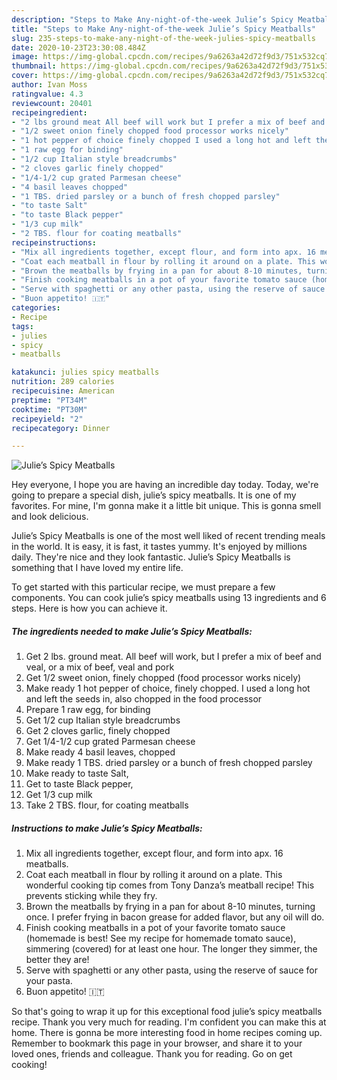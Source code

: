 ```yaml
---
description: "Steps to Make Any-night-of-the-week Julie’s Spicy Meatballs"
title: "Steps to Make Any-night-of-the-week Julie’s Spicy Meatballs"
slug: 235-steps-to-make-any-night-of-the-week-julies-spicy-meatballs
date: 2020-10-23T23:30:08.484Z
image: https://img-global.cpcdn.com/recipes/9a6263a42d72f9d3/751x532cq70/julies-spicy-meatballs-recipe-main-photo.jpg
thumbnail: https://img-global.cpcdn.com/recipes/9a6263a42d72f9d3/751x532cq70/julies-spicy-meatballs-recipe-main-photo.jpg
cover: https://img-global.cpcdn.com/recipes/9a6263a42d72f9d3/751x532cq70/julies-spicy-meatballs-recipe-main-photo.jpg
author: Ivan Moss
ratingvalue: 4.3
reviewcount: 20401
recipeingredient:
- "2 lbs ground meat All beef will work but I prefer a mix of beef and veal or a mix of beef veal and pork"
- "1/2 sweet onion finely chopped food processor works nicely"
- "1 hot pepper of choice finely chopped I used a long hot and left the seeds in also chopped in the food processor"
- "1 raw egg for binding"
- "1/2 cup Italian style breadcrumbs"
- "2 cloves garlic finely chopped"
- "1/4-1/2 cup grated Parmesan cheese"
- "4 basil leaves chopped"
- "1 TBS. dried parsley or a bunch of fresh chopped parsley"
- "to taste Salt"
- "to taste Black pepper"
- "1/3 cup milk"
- "2 TBS. flour for coating meatballs"
recipeinstructions:
- "Mix all ingredients together, except flour, and form into apx. 16 meatballs."
- "Coat each meatball in flour by rolling it around on a plate. This wonderful cooking tip comes from Tony Danza’s meatball recipe! This prevents sticking while they fry."
- "Brown the meatballs by frying in a pan for about 8-10 minutes, turning once. I prefer frying in bacon grease for added flavor, but any oil will do."
- "Finish cooking meatballs in a pot of your favorite tomato sauce (homemade is best! See my recipe for homemade tomato sauce), simmering (covered) for at least one hour. The longer they simmer, the better they are!"
- "Serve with spaghetti or any other pasta, using the reserve of sauce for your pasta."
- "Buon appetito! 🇮🇹"
categories:
- Recipe
tags:
- julies
- spicy
- meatballs

katakunci: julies spicy meatballs 
nutrition: 289 calories
recipecuisine: American
preptime: "PT34M"
cooktime: "PT30M"
recipeyield: "2"
recipecategory: Dinner

---
```



![Julie’s Spicy Meatballs](https://img-global.cpcdn.com/recipes/9a6263a42d72f9d3/751x532cq70/julies-spicy-meatballs-recipe-main-photo.jpg)

Hey everyone, I hope you are having an incredible day today. Today, we're going to prepare a special dish, julie’s spicy meatballs. It is one of my favorites. For mine, I'm gonna make it a little bit unique. This is gonna smell and look delicious.



Julie’s Spicy Meatballs is one of the most well liked of recent trending meals in the world. It is easy, it is fast, it tastes yummy. It's enjoyed by millions daily. They're nice and they look fantastic. Julie’s Spicy Meatballs is something that I have loved my entire life.


To get started with this particular recipe, we must prepare a few components. You can cook julie’s spicy meatballs using 13 ingredients and 6 steps. Here is how you can achieve it.

<!--inarticleads1-->

##### The ingredients needed to make Julie’s Spicy Meatballs:

1. Get 2 lbs. ground meat. All beef will work, but I prefer a mix of beef and veal, or a mix of beef, veal and pork
1. Get 1/2 sweet onion, finely chopped (food processor works nicely)
1. Make ready 1 hot pepper of choice, finely chopped. I used a long hot and left the seeds in, also chopped in the food processor
1. Prepare 1 raw egg, for binding
1. Get 1/2 cup Italian style breadcrumbs
1. Get 2 cloves garlic, finely chopped
1. Get 1/4-1/2 cup grated Parmesan cheese
1. Make ready 4 basil leaves, chopped
1. Make ready 1 TBS. dried parsley or a bunch of fresh chopped parsley
1. Make ready to taste Salt,
1. Get to taste Black pepper,
1. Get 1/3 cup milk
1. Take 2 TBS. flour, for coating meatballs




<!--inarticleads2-->

##### Instructions to make Julie’s Spicy Meatballs:

1. Mix all ingredients together, except flour, and form into apx. 16 meatballs.
1. Coat each meatball in flour by rolling it around on a plate. This wonderful cooking tip comes from Tony Danza’s meatball recipe! This prevents sticking while they fry.
1. Brown the meatballs by frying in a pan for about 8-10 minutes, turning once. I prefer frying in bacon grease for added flavor, but any oil will do.
1. Finish cooking meatballs in a pot of your favorite tomato sauce (homemade is best! See my recipe for homemade tomato sauce), simmering (covered) for at least one hour. The longer they simmer, the better they are!
1. Serve with spaghetti or any other pasta, using the reserve of sauce for your pasta.
1. Buon appetito! 🇮🇹




So that's going to wrap it up for this exceptional food julie’s spicy meatballs recipe. Thank you very much for reading. I'm confident you can make this at home. There is gonna be more interesting food in home recipes coming up. Remember to bookmark this page in your browser, and share it to your loved ones, friends and colleague. Thank you for reading. Go on get cooking!
